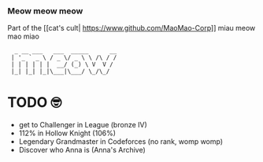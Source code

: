 ### Meow meow meow
Part of the [[cat's cult| https://www.github.com/MaoMao-Corp]]
miau meow mao miao                               
```
  _ __ ___   ___  _____      __
 | '_ ` _ \ / _ \/ _ \ \ /\ / /
 | | | | | |  __/ (_) \ V  V / 
 |_| |_| |_|\___|\___/ \_/\_/
```
                               
                               


# TODO 🤓
- get to Challenger in League (bronze IV)
- 112% in Hollow Knight (106%)
- Legendary Grandmaster in Codeforces (no rank, womp womp)
- Discover who Anna is (Anna's Archive)
<!--
**Discomanfulanito/discomanfulanito** is a ✨ _special_ ✨ repository because its `README.md` (this file) appears on your GitHub profile.

Here are some ideas to get you started:

- 🔭 I’m currently working on ...
- 🌱 I’m currently learning ...
- 👯 I’m looking to collaborate on ...
- 🤔 I’m looking for help with ...
- 💬 Ask me about ...
- 📫 How to reach me: ...
- 😄 Pronouns: ...
- ⚡ Fun fact: ...
-->
